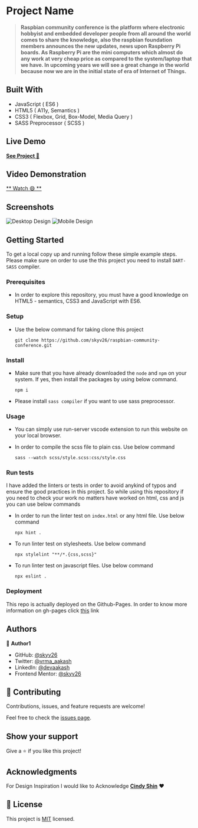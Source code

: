 
# Project Name

> **Raspbian community conference is the platform where electronic hobbyist and embedded developer people from all around the world comes to share the knowledge, also the raspbian foundation members announces the new updates, news upon Raspberry Pi boards. As Raspberry Pi are the mini computers which almost do any work at very cheap price as compared to the system/laptop that we have. In upcoming years we will see a great change in the world because now we are in the initial state of era of Internet of Things.**


## Built With

- JavaScript ( ES6 )
- HTML5 ( A11y, Semantics )
- CSS3 ( Flexbox, Grid, Box-Model, Media Query )
- SASS Preprocessor ( SCSS )


## Live Demo

[**See Project 🚀**](https://skyv26.github.io/raspbian-community-conference/)


## Video Demonstration

[** Watch 😄 **](https://drive.google.com/file/d/1bbrmptcndV7PmcIQx2JRe9mSgtyVfCMH/view?usp=sharing)

## Screenshots 

![Desktop Design](./desktopscreen1.png)
![Mobile Design](./mobilescree.png)


## Getting Started

To get a local copy up and running follow these simple example steps. Please make sure on order to use the this project you need to install
`DART-SASS` compiler.

### Prerequisites

- In order to explore this repository, you must have a good knowledge on HTML5 - semantics, CSS3 and JavaScript with ES6.

### Setup

- Use the below command for taking clone this project

  `git clone https://github.com/skyv26/raspbian-community-conference.git`

### Install


- Make sure that you have already downloaded the `node` and `npm` on your system. If yes, then install the 
  packages by using below command.
  
  `npm i`

- Please install `sass compiler` if you want to use sass preprocessor.

### Usage

- You can simply use run-server vscode extension to run this website on your local browser.

- In order to compile the scss file to plain css. Use below command
  
  `sass --watch scss/style.scss:css/style.css`

### Run tests

I have added the linters or tests in order to avoid anykind of typos and ensure the good practices in this project. So while using this repository if you need to check your work no matters have worked on html, css and js you can use below commands

- In order to run the linter test on `index.html` or any html file. Use below command

  `npx hint .`

- To run linter test on stylesheets. Use below command

  `npx stylelint "**/*.{css,scss}"`

- To run linter test on javascript files. Use below command

  `npx eslint .`

### Deployment

This repo is actually deployed on the Github-Pages. In order to know more information on gh-pages
click [this](https://pages.github.com/) link


## Authors

👤 **Author1**

- GitHub: [@skyv26](https://github.com/skyv26)
- Twitter: [@vrma_aakash](https://twitter.com/vrma_aakash)
- LinkedIn: [@devaakash](https://www.linkedin.com/in/devaakash/)
- Frontend Mentor: [@skyv26](https://www.frontendmentor.io/profile/skyv26)

## 🤝 Contributing

Contributions, issues, and feature requests are welcome!

Feel free to check the [issues page](../../issues/).


## Show your support

Give a ⭐️ if you like this project!

## Acknowledgments

For Design Inspiration I would like to Acknowledge
<a href="https://www.behance.net/adagio07" rel="noopener" target="_blank"><strong>Cindy Shin</strong></a> ❤️

## 📝 License

This project is [MIT](./LICENSE) licensed.
